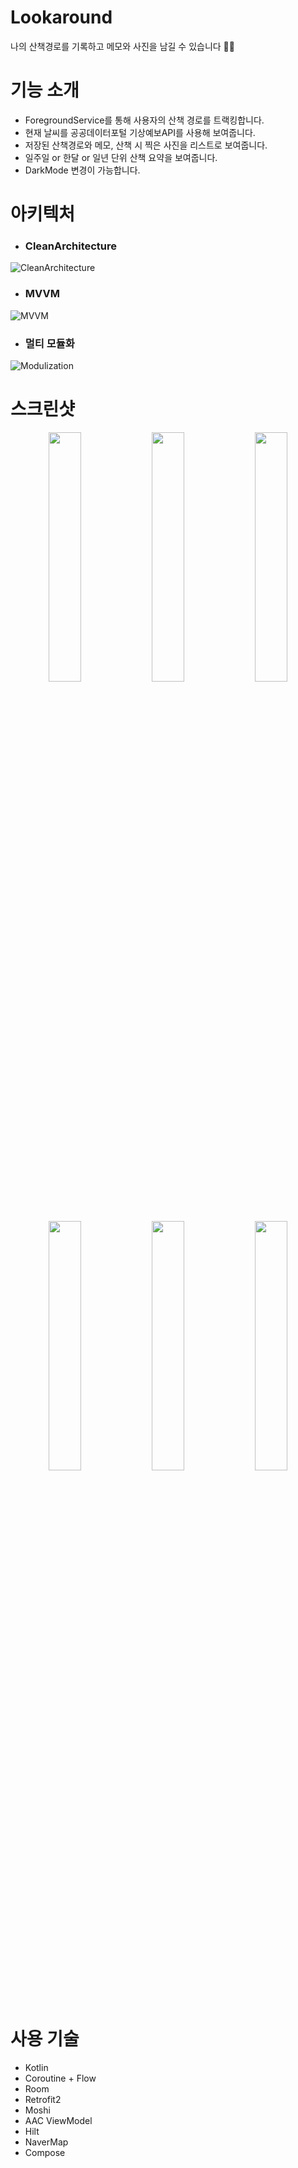# Lookaround

나의 산책경로를 기록하고 메모와 사진을 남길 수 있습니다 🚶🏻

# 기능 소개

- ForegroundService를 통해 사용자의 산책 경로를 트랙킹합니다.
- 현재 날씨를 공공데이터포털 기상예보API를 사용해 보여줍니다.
- 저장된 산책경로와 메모, 산책 시 찍은 사진을 리스트로 보여줍니다.
- 일주일 or 한달 or 일년 단위 산책 요약을 보여줍니다.
- DarkMode 변경이 가능합니다.

# 아키텍처

- ### CleanArchitecture
![CleanArchitecture](https://github.com/user-attachments/assets/d7d56f3e-021e-46c5-b085-34776e224b61)

- ### MVVM
![MVVM](https://github.com/user-attachments/assets/7395af0b-90c8-44a9-8100-1832d3cbdcd8)

- ### 멀티 모듈화
![Modulization](https://github.com/user-attachments/assets/b3f10000-4bad-405a-8cf5-27764b9d7dee)



# 스크린샷

<p align="center">  <img src="https://github.com/user-attachments/assets/ee5673b1-a85b-4439-8808-65641bedee99" align="center" width="32%">  
  <img src="https://github.com/user-attachments/assets/e8642de6-6f05-4f85-a00e-49f84e6fa197" align="center" width="32%">  
  <img src="https://github.com/user-attachments/assets/b62b298e-9e3e-4c7d-8d59-7dd5b50f55ee" align="center" width="32%">  
</p>
<p align="center">  <img src="https://github.com/user-attachments/assets/7ba4c91d-c2d6-4dff-b3c0-f356672b0fa0" align="center" width="32%">  
  <img src="https://github.com/user-attachments/assets/e85f4225-1eea-4021-b109-551853235a95" align="center" width="32%">  
  <img src="https://github.com/user-attachments/assets/17013aae-676e-493d-9a64-0b65ffd890c3" align="center" width="32%">  
</p>

# 사용 기술

* Kotlin
* Coroutine + Flow
* Room
* Retrofit2
* Moshi
* AAC ViewModel
* Hilt
* NaverMap
* Compose
